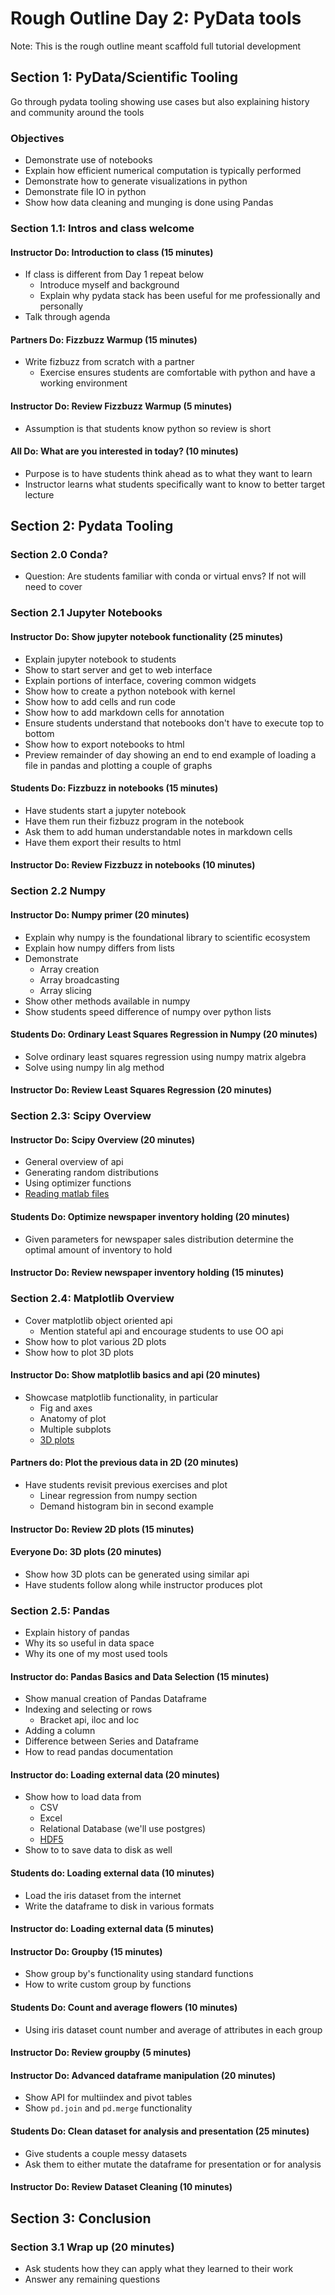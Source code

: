 # Rough Outline Day 2: PyData tools
Note: This is the rough outline meant scaffold full tutorial development

## Section 1: PyData/Scientific Tooling
Go through pydata tooling showing use cases but also explaining history
and community around the tools 

### Objectives
* Demonstrate use of notebooks
* Explain how efficient numerical computation is typically performed
* Demonstrate how to generate visualizations in python
* Demonstrate file IO in python
* Show how data cleaning and munging is done using Pandas


### Section 1.1: Intros and class welcome

#### Instructor Do: Introduction to class (15 minutes)
* If class is different from Day 1 repeat below
  * Introduce myself and background
  * Explain why pydata stack has been useful for me professionally and personally
* Talk through agenda

#### Partners Do: Fizzbuzz Warmup (15 minutes)
* Write fizbuzz from scratch with a partner
  * Exercise ensures students are comfortable with python and have a working
  environment

#### Instructor Do: Review Fizzbuzz Warmup (5 minutes)
* Assumption is that students know python so review is short

#### All Do: What are you interested in today? (10 minutes)
* Purpose is to have students think ahead as to what they want to learn
* Instructor learns what students specifically want to know to better
target lecture



## Section 2: Pydata Tooling

### Section 2.0 Conda?
* Question: Are students familiar with conda or virtual envs? If not will
need to cover

### Section 2.1 Jupyter Notebooks

#### Instructor Do: Show jupyter notebook functionality (25 minutes)
* Explain jupyter notebook to students
* Show to start server and get to web interface
* Explain portions of interface, covering common widgets
* Show how to create a python notebook with kernel
* Show how to add cells and run code
* Show how to add markdown cells for annotation
* Ensure students understand that notebooks don't have to execute top to bottom
* Show how to export notebooks to html
* Preview remainder of day showing an end to end example of loading a file in pandas
and plotting a couple of graphs


#### Students Do: Fizzbuzz in notebooks (15 minutes)
* Have students start a jupyter notebook
* Have them run their fizbuzz program in the notebook
* Ask them to add human understandable notes in markdown cells
* Have them export their results to html


#### Instructor Do: Review Fizzbuzz in notebooks (10 minutes)


### Section 2.2 Numpy

#### Instructor Do: Numpy primer (20 minutes)
* Explain why numpy is the foundational library to scientific ecosystem
* Explain how numpy differs from lists
* Demonstrate
  * Array creation
  * Array broadcasting
  * Array slicing
* Show other methods available in numpy
* Show students speed difference of numpy over python lists


#### Students Do: Ordinary Least Squares Regression in Numpy (20 minutes)
* Solve ordinary least squares regression using numpy matrix algebra
* Solve using numpy lin alg method


#### Instructor Do: Review Least Squares Regression (20 minutes)

### Section 2.3: Scipy Overview

#### Instructor Do: Scipy Overview (20 minutes)
  * General overview of api
  * Generating random distributions
  * Using optimizer functions
  * [Reading matlab files](https://scipy-cookbook.readthedocs.io/items/Reading_mat_files.html)


#### Students Do: Optimize newspaper inventory holding (20 minutes)
  * Given parameters for newspaper sales distribution
  determine the optimal amount of inventory to hold
  
#### Instructor Do: Review newspaper inventory holding (15 minutes)

### Section 2.4: Matplotlib Overview
* Cover matplotlib object oriented api
  * Mention stateful api and encourage students to use OO api
* Show how to plot various 2D plots
* Show how to plot 3D plots

#### Instructor Do: Show matplotlib basics and api (20 minutes)
* Showcase matplotlib functionality, in particular
  * Fig and axes
  * Anatomy of plot
  * Multiple subplots
  * [3D plots](https://matplotlib.org/3.1.1/gallery/mplot3d/subplot3d.html)


#### Partners do: Plot the previous data in 2D (20 minutes)
* Have students revisit previous exercises and plot
  * Linear regression from numpy section
  * Demand histogram bin in second example

#### Instructor Do: Review 2D plots (15 minutes)

#### Everyone Do: 3D plots (20 minutes)
* Show how 3D plots can be generated using similar api
* Have students follow along while instructor produces plot


### Section 2.5: Pandas
* Explain history of pandas
* Why its so useful in data space
* Why its one of my most used tools

#### Instructor do: Pandas Basics and Data Selection (15 minutes)
* Show manual creation of Pandas Dataframe
* Indexing and selecting or rows
  * Bracket api, iloc and loc
* Adding a column
* Difference between Series and Dataframe
* How to read pandas documentation


#### Instructor do: Loading external data (20 minutes)
* Show how to load data from
  * CSV
  * Excel
  * Relational Database (we'll use postgres)
  * [HDF5](https://www.neonscience.org/hdf5-intro-python)
* Show to to save data to disk as well

#### Students do: Loading external data (10 minutes)
* Load the iris dataset from the internet
* Write the dataframe to disk in various formats

#### Instructor do: Loading external data (5 minutes)

#### Instructor Do: Groupby (15 minutes)
* Show group by's functionality using standard functions
* How to write custom group by functions

#### Students Do: Count and average flowers (10 minutes)
* Using iris dataset count number and average of attributes in each group

#### Instructor Do: Review groupby (5 minutes)

#### Instructor Do: Advanced dataframe manipulation (20 minutes)
* Show API for multiindex and pivot tables
* Show `pd.join` and `pd.merge` functionality

#### Students Do: Clean dataset for analysis and presentation (25 minutes)
* Give students a couple messy datasets
* Ask them to either mutate the dataframe for presentation or for analysis

#### Instructor Do: Review Dataset Cleaning (10 minutes)

## Section 3: Conclusion
### Section 3.1 Wrap up (20 minutes)
* Ask students how they can apply what they learned to their work
* Answer any remaining questions

